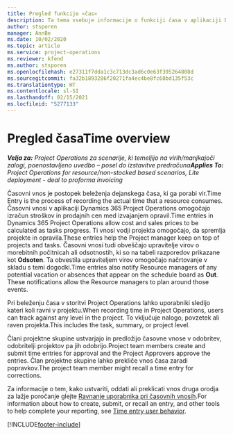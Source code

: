 ```yaml
---
title: Pregled funkcije »čas«
description: Ta tema vsebuje informacije o funkciji časa v aplikaciji Dynamics 365 Project Operations.
author: stsporen
manager: AnnBe
ms.date: 10/02/2020
ms.topic: article
ms.service: project-operations
ms.reviewer: kfend
ms.author: stsporen
ms.openlocfilehash: e27311f7dda1c3c713dc3ad6c0e63f395264808d
ms.sourcegitcommit: fa32b1893286f20271fa4ec4be8fc68bd135f53c
ms.translationtype: HT
ms.contentlocale: sl-SI
ms.lasthandoff: 02/15/2021
ms.locfileid: "5277133"
---
```

# <a name="time-overview"></a><span data-ttu-id="fc5ba-103">Pregled časa</span><span class="sxs-lookup"><span data-stu-id="fc5ba-103">Time overview</span></span>

<span data-ttu-id="fc5ba-104">_**Velja za:** Project Operations za scenarije, ki temeljijo na virih/manjkajoči zalogi, poenostavljeno uvedbo – posel do izstavitve predračuna_</span><span class="sxs-lookup"><span data-stu-id="fc5ba-104">_**Applies To:** Project Operations for resource/non-stocked based scenarios, Lite deployment - deal to proforma invoicing_</span></span>

<span data-ttu-id="fc5ba-105">Časovni vnos je postopek beleženja dejanskega časa, ki ga porabi vir.</span><span class="sxs-lookup"><span data-stu-id="fc5ba-105">Time Entry is the process of recording the actual time that a resource consumes.</span></span> <span data-ttu-id="fc5ba-106">Časovni vnosi v aplikaciji Dynamics 365 Project Operations omogočajo izračun stroškov in prodajnih cen med izvajanjem opravil.</span><span class="sxs-lookup"><span data-stu-id="fc5ba-106">Time entries in Dynamics 365 Project Operations allow cost and sales prices to be calculated as tasks progress.</span></span> <span data-ttu-id="fc5ba-107">Ti vnosi vodji projekta omogočajo, da spremlja projekte in opravila.</span><span class="sxs-lookup"><span data-stu-id="fc5ba-107">These entries help the Project manager keep on top of projects and tasks.</span></span> <span data-ttu-id="fc5ba-108">Časovni vnosi tudi obveščajo upravitelje virov o morebitnih počitnicah ali odsotnostih, ki so na tabeli razporedov prikazane kot **Odsoten**. Ta obvestila upraviteljem virov omogočajo načrtovanje v skladu s temi dogodki.</span><span class="sxs-lookup"><span data-stu-id="fc5ba-108">Time entries also notify Resource managers of any potential vacation or absences that appear on the schedule board as **Out**. These notifications allow the Resource managers to plan around those events.</span></span>

<span data-ttu-id="fc5ba-109">Pri beleženju časa v storitvi Project Operations lahko uporabniki sledijo kateri koli ravni v projektu.</span><span class="sxs-lookup"><span data-stu-id="fc5ba-109">When recording time in Project Operations, users can track against any level in the project.</span></span> <span data-ttu-id="fc5ba-110">To vključuje nalogo, povzetek ali raven projekta.</span><span class="sxs-lookup"><span data-stu-id="fc5ba-110">This includes the task, summary, or project level.</span></span>

<span data-ttu-id="fc5ba-111">Člani projektne skupine ustvarjajo in predložijo časovne vnose v odobritev, odobritelji projektov pa jih odobrijo.</span><span class="sxs-lookup"><span data-stu-id="fc5ba-111">Project team members create and submit time entries for approval and the Project Approvers approve the entries.</span></span> <span data-ttu-id="fc5ba-112">Član projektne skupine lahko prekliče vnos časa zaradi popravkov.</span><span class="sxs-lookup"><span data-stu-id="fc5ba-112">The project team member might recall a time entry for corrections.</span></span>

<span data-ttu-id="fc5ba-113">Za informacije o tem, kako ustvariti, oddati ali preklicati vnos druga orodja za lažje poročanje glejte [Ravnanje uporabnika pri časovnih vnosih](ui-behavior-time.md).</span><span class="sxs-lookup"><span data-stu-id="fc5ba-113">For information about how to create, submit, or recall an entry, and other tools to help complete your reporting, see [Time entry user behavior](ui-behavior-time.md).</span></span>



[!INCLUDE[footer-include](../includes/footer-banner.md)]